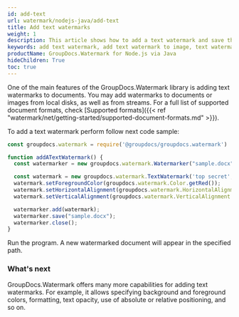 ```yaml
---
id: add-text
url: watermark/nodejs-java/add-text
title: Add text watermarks
weight: 1
description: This article shows how to add a text watermark and save the resultant document. It is capable of adding watermarks to images or documents.
keywords: add text watermark, add text watermark to image, text watermark
productName: GroupDocs.Watermark for Node.js via Java
hideChildren: True
toc: true
---
```

One of the main features of the GroupDocs.Watermark library is adding text watermarks to documents. You may add watermarks to documents or images from local disks, as well as from streams. For a full list of supported document formats, check [Supported formats]({{< ref "watermark/net/getting-started/supported-document-formats.md" >}}).

To add a text watermark perform follow next code sample:


```js
const groupdocs.watermark = require('@groupdocs/groupdocs.watermark')

function addATextWatermark() {
  const watermarker = new groupdocs.watermark.Watermarker("sample.docx");

  const watermark = new groupdocs.watermark.TextWatermark('top secret', new groupdocs.watermark.Font('Arial', 36));
  watermark.setForegroundColor(groupdocs.watermark.Color.getRed());
  watermark.setHorizontalAlignment(groupdocs.watermark.HorizontalAlignment.Center);
  watermark.setVerticalAlignment(groupdocs.watermark.VerticalAlignment.Center);

  watermarker.add(watermark);
  watermarker.save("sample.docx");
  watermarker.close();
}
```

Run the program. A new watermarked document will appear in the specified path.

### What's next

GroupDocs.Watermark offers many more capabilities for adding text watermarks. For example, it allows specifying background and foreground colors, formatting, text opacity, use of absolute or relative positioning, and so on.